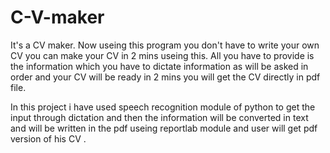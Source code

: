 # C-V-maker
It's a CV maker. Now useing this program you don't have to write your own CV you can make your CV in 2 mins useing this. All you have to provide is the information which you have to dictate information as  will be asked in order and your CV will be ready in 2 mins you will get the CV directly in pdf file.


In this project i have used speech recognition module of python to get the input through dictation and then the information will be converted in text and will be written in the pdf useing reportlab module and user will get pdf version of his CV .
